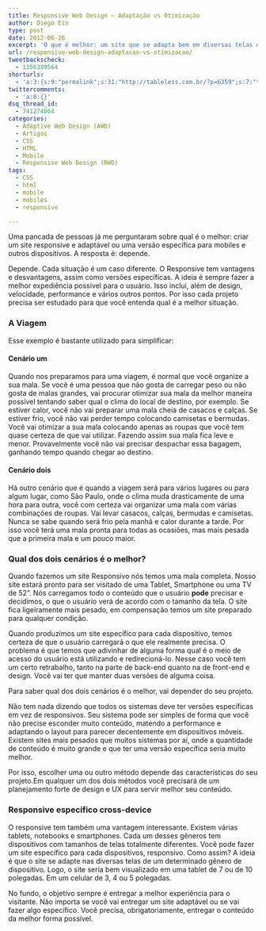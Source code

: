 ```yaml
---
title: Responsive Web Design – Adaptação vs Otimização
author: Diego Eis
type: post
date: 2012-06-26
excerpt: 'O que é melhor: um site que se adapta bem em diversas telas ou um site totalmente otimizado e de alta perfomance?'
url: /responsive-web-design-adaptacao-vs-otimizacao/
tweetbackscheck:
  - 1356389564
shorturls:
  - 'a:3:{s:9:"permalink";s:31:"http://tableless.com.br/?p=6359";s:7:"tinyurl";s:26:"http://tinyurl.com/6ma7et6";s:4:"isgd";s:19:"http://is.gd/2gSOXg";}'
twittercomments:
  - 'a:0:{}'
dsq_thread_id:
  - 741274064
categories:
  - Adaptive Web Design (AWD)
  - Artigos
  - CSS
  - HTML
  - Mobile
  - Responsive Web Design (RWD)
tags:
  - CSS
  - html
  - mobile
  - mobiles
  - responsive

---
```

Uma pancada de pessoas já me perguntaram sobre qual é o melhor: criar um site responsive e adaptável ou uma versão específica para mobiles e outros dispositivos. A resposta é: depende.

Depende. Cada situação é um caso diferente. O Responsive tem vantagens e desvantagens, assim como versões específicas. A ideia é sempre fazer a melhor expediência possível para o usuário. Isso inclui, além de design, velocidade, performance e vários outros pontos. Por isso cada projeto precisa ser estudado para que você entenda qual é a melhor situação.

### A Viagem

Esse exemplo é bastante utilizado para simplificar:

#### Cenário um

Quando nos preparamos para uma viagem, é normal que você organize a sua mala. Se você é uma pessoa que não gosta de carregar peso ou não gosta de malas grandes, vai procurar otimizar sua mala da melhor maneira possível tentando saber qual o clima do local de destino, por exemplo. Se estiver calor, você não vai preparar uma mala cheia de casacos e calças. Se estiver frio, você não vai perder tempo colocando camisetas e bermudas. Você vai otimizar a sua mala colocando apenas as roupas que você tem quase certeza de que vai utilizar. Fazendo assim sua mala fica leve e menor. Provavelmente você não vai precisar despachar essa bagagem, ganhando tempo quando chegar ao destino.

#### Cenário dois

Há outro cenário que é quando a viagem será para vários lugares ou para algum lugar, como São Paulo, onde o clima muda drasticamente de uma hora para outra, você com certeza vai organizar uma mala com várias combinações de roupas. Vai levar casacos, calças, bermudas e camisetas. Nunca se sabe quando será frio pela manhã e calor durante a tarde. Por isso você terá uma mala pronta para todas as ocasiões, mas mais pesada que a primeira mala e um pouco maior.

### Qual dos dois cenários é o melhor?

Quando fazemos um site Responsivo nós temos uma mala completa. Nosso site estará pronto para ser visitado de uma Tablet, Smartphone ou uma TV de 52&#8221;. Nós carregamos todo o conteúdo que o usuário **pode** precisar e decidimos, o que o usuário verá de acordo com o tamanho da tela. O site fica ligeiramente mais pesado, em compensação temos um site preparado para qualquer condição.

Quando produzimos um site específico para cada dispositivo, temos certeza de que o usuário carregará o que ele realmente precisa. O problema é que temos que adivinhar de alguma forma qual é o meio de acesso do usuário está utilizando e redirecioná-lo. Nesse caso você tem um certo retrabalho, tanto na parte de back-end quanto na de front-end e design. Você vai ter que manter duas versões de alguma coisa. 

Para saber qual dos dois cenários é o melhor, vai depender do seu projeto.
  
Não tem nada dizendo que todos os sistemas deve ter versões específicas em vez de responsivos. Seu sistema pode ser simples de forma que você não precise esconder muito conteúdo, matendo a performance e adaptando o layout para parecer decentemente em dispositivos móveis. Existem sites mais pesados que muitos sistemas por aí, onde a quantidade de conteúdo é muito grande e que ter uma versão específica seria muito melhor.

Por isso, escolher uma ou outro método depende das características do seu projeto.Em qualquer um dos dois métodos você precisará de um planejamento forte de design e UX para servir melhor seu conteúdo. 

### Responsive específico cross-device

O responsive tem também uma vantagem interessante. Existem várias tablets, notebooks e smartphones. Cada um desses gêneros tem dispositivos com tamanhos de telas totalmente diferentes. Você pode fazer um site específico para cada dispositivos, responsivo. Como assim? A ideia é que o site se adapte nas diversas telas de um determinado gênero de dispositivo. Logo, o site seria bem visualizado em uma tablet de 7 ou de 10 polegadas. Em um celular de 3, 4 ou 5 polegadas.

No fundo, o objetivo sempre é entregar a melhor experiência para o visitante. Não importa se você vai entregar um site adaptável ou se vai fazer algo específico. Você precisa, obrigatoriamente, entregar o conteúdo da melhor forma possível.